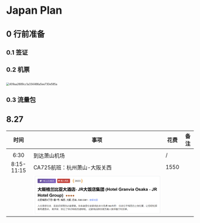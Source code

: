 # Japan Plan

## 0 行前准备

### 0.1 签证

### 0.2 机票

<img src="../assets/409aa2689cc1a334466a5ee730e585a.jpg" alt="409aa2689cc1a334466a5ee730e585a" style="zoom:50%;" />

### 0.3 流量包





## 8.27

|    时间    | 事项                                                         | 花费 | 备注 |
| :--------: | ------------------------------------------------------------ | ---- | ---- |
|            |                                                              |      |      |
|    6:30    | 到达萧山机场                                                 | /    |      |
| 8:15-11:15 | CA725航班：杭州萧山-大阪关西                                 | 1550 |      |
|            | ![image-20240712224541306](./assets/image-20240712224541306.png) |      |      |

